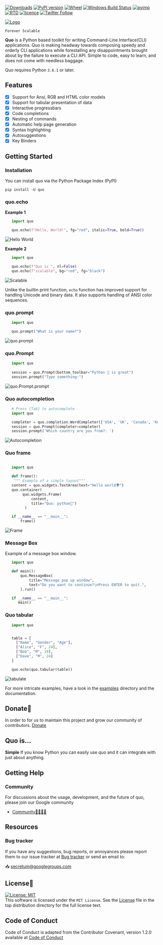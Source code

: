 [![Downloads](https://pepy.tech/badge/quo)](https://pepy.tech/project/quo)
[![PyPI version](https://badge.fury.io/py/quo.svg)](https://badge.fury.io/py/quo)
[![Wheel](https://img.shields.io/pypi/wheel/quo.svg)](https://pypi.com/project/quo)
[![Windows Build Status](https://img.shields.io/appveyor/build/gerrishons/quo/master?logo=appveyor&cacheSeconds=600)](https://ci.appveyor.com/project/gerrishons/quo)
[![pyimp](https://img.shields.io/pypi/implementation/quo.svg)](https://pypi.com/project/quo)
[![RTD](https://readthedocs.org/projects/quo/badge/)](https://quo.readthedocs.io)
[![licence](https://img.shields.io/pypi/l/quo.svg)](https://opensource.org/licenses/MIT)
[![Twitter Follow](https://img.shields.io/twitter/follow/gerrishon_s.svg?style=social)](https://twitter.com/gerrishon_s)


[![Logo](https://raw.githubusercontent.com/secretum-inc/quo/master/pics/quo.png)](https://github.com/secretum-inc/quo)


`Forever Scalable`

**Quo** is a Python based toolkit for writing Command-Line Interface(CLI) applications.
Quo is making headway towards composing speedy and orderly CLI applications while forestalling any disappointments brought about by the failure to execute a CLI API.
Simple to code, easy to learn, and does not come with needless baggage. 

Quo requires Python `3.6.1` or later. 


## Features
- [x] Support for Ansi, RGB and HTML color models
- [x] Support for tabular presentation of data
- [x] Interactive progressbars
- [x] Code completions
- [x] Nesting of commands
- [x] Automatic help page generation
- [x] Syntax highlighting
- [x] Autosuggestions
- [x] Key Binders

## Getting Started
### Installation
You can install quo via the Python Package Index (PyPI)

```
pip install -U quo
```


### quo.echo
**Example 1**
```python
   import quo

   quo.echo(f"Hello, World!", fg="red", italic=True, bold=True))
```
![Hello World](https://github.com/secretum-inc/quo/raw/master/pics/print.png)

**Example 2**
```python
   import quo

   quo.echo(f"Quo is ", nl=False)
   quo.echo(f"scalable", bg="red", fg="black") 
```
![Scalable](https://github.com/secretum-inc/quo/raw/master/pics/scalable.png)

Unlike the builtin print function, ``echo`` function has improved support for handling Unicode and binary data.
It also supports handling of ANSI color sequences.

### quo.prompt
```python
   import quo

   quo.prompt("What is your name?")
```
![quo.prompt](https://github.com/secretum-inc/quo/raw/master/pics/prompt.png)

### quo.Prompt
```python
   import quo
   
   session = quo.Prompt(bottom_toolbar="Python 🐍 is great")
   session.prompt("Type something:") 
```
![quo.Prompt.prompt](https://github.com/secretum-inc/quo/raw/master/docs/images/prompt2.png)

### Quo autocompletion
```python
   # Press [Tab] to autocomplete
   import quo

   completer = quo.completion.WordCompleter(['USA', 'UK', 'Canada', 'Kenya'])
   session = quo.Prompt(completer=completer)
   session.prompt('Which country are you from?: ')
```
![Autocompletion](https://github.com/secretum-inc/quo/raw/master/docs/images/autocompletion.png)

### Quo frame
```python
  
   import quo

   def frame():
    """ Example of a simple layout"""
   content = quo.widgets.TextArea(text="Hello world🌍")
   quo.container(
        quo.widgets.Frame(
            content,
            title="Quo: python🐍")
         )

   if __name__ == "__main__":
       frame()
```
![Frame](https://github.com/secretum-inc/quo/raw/master/docs/images/print_frame.png)

### Message Box

Example of a message box window.
```python
   import quo

   def main():
       quo.MessageBox(
           title="Message pop up window",
           text="Do you want to continue?\nPress ENTER to quit.",
       ).run()                                       

   if __name__ == "__main__":
      main()
```

### Quo tabular
```python
   import quo


   table = [
     ["Name", "Gender", "Age"],
     ["Alice", "F", 24],
     ["Bob", "M", 19],
     ["Dave", "M", 24]
   ]

   quo.echo(quo.tabular(table))
```
![tabulate](https://github.com/secretum-inc/quo/raw/master/pics/tabulate.png)
   


For more intricate  examples, have a look in the [examples](https://github.com/secretum-inc/quo/tree/master/examples) directory and the documentation.

## Donate🎁

In order to for us to maintain this project and grow our community of contributors.
[Donate](https://www.paypal.com/donate?hosted_button_id=KP893BC2EKK54)



## Quo is...

**Simple**
     If you know Python you can  easily use quo and it can integrate with just about anything.




## Getting Help

### Community

For discussions about the usage, development, and the future of quo, please join our Google community

* [Community👨‍👩‍👦‍👦](https://groups.google.com/forum/#!forum/secretum)

## Resources

### Bug tracker

If you have any suggestions, bug reports, or annoyances please report them
to our issue tracker at 
[Bug tracker](https://github.com/secretum-inc/quo/issues/) or send an email to:

 📥 secretum@googlegroups.com


## License📑

[![License: MIT](https://img.shields.io/badge/License-MIT-yellow.svg)](https://opensource.org/licenses/MIT)  
This software is licensed under the `MIT License`. See the [License](https://github.com/secretum-inc/quo/blob/master/LICENSE) file in the top distribution directory for the full license text.


## Code of Conduct
Code of Conduct is adapted from the Contributor Covenant,
version 1.2.0 available at
[Code of Conduct](http://contributor-covenant.org/version/1/2/0/)
